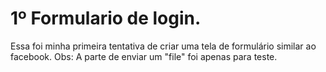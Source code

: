 # 1º Formulario de login.

Essa foi minha primeira tentativa de criar uma tela de formulário similar ao facebook.
Obs: A parte de enviar um "file" foi apenas para teste.

